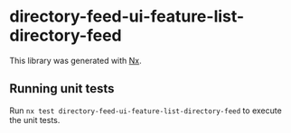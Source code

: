 # directory-feed-ui-feature-list-directory-feed

This library was generated with [Nx](https://nx.dev).

## Running unit tests

Run `nx test directory-feed-ui-feature-list-directory-feed` to execute the unit tests.
